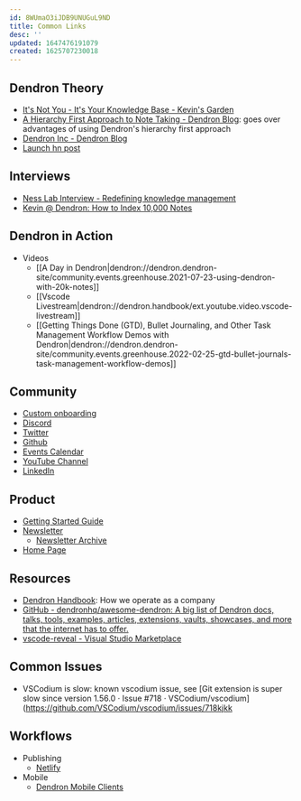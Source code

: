 ```yaml
---
id: 8WUmaO3iJDB9UNUGuL9ND
title: Common Links
desc: ''
updated: 1647476191079
created: 1625707230018
---
```



## Dendron Theory
- [It's Not You - It's Your Knowledge Base - Kevin's Garden](https://www.kevinslin.com/notes/e1455752-b052-4212-ac6e-cc054659f2bb.html)
- [A Hierarchy First Approach to Note Taking - Dendron Blog](https://blog.dendron.so/notes/3dd58f62-fee5-4f93-b9f1-b0f0f59a9b64.html): goes over advantages of using Dendron's hierarchy first approach
- [Dendron Inc - Dendron Blog](https://blog.dendron.so/notes/N9VxT7G5SovmncezBAGO2.html)
- [Launch hn post](https://news.ycombinator.com/item?id=29176158)

## Interviews
- [Ness Lab Interview - Redefining knowledge management](https://nesslabs.com/dendron-featured-tool)
- [Kevin @ Dendron: How to Index 10,000 Notes](https://www.0011.one/posts/S3E10)

## Dendron in Action
- Videos
    - [[A Day in Dendron|dendron://dendron.dendron-site/community.events.greenhouse.2021-07-23-using-dendron-with-20k-notes]]
    - [[Vscode Livestream|dendron://dendron.handbook/ext.youtube.video.vscode-livestream]]
    - [[Getting Things Done (GTD), Bullet Journaling, and Other Task Management Workflow Demos with Dendron|dendron://dendron.dendron-site/community.events.greenhouse.2022-02-25-gtd-bullet-journals-task-management-workflow-demos]]

## Community 
- [Custom onboarding](https://calendly.com/d/mqtk-rf7q/onboard)
- [Discord](https://link.dendron.so/discord)
- [Twitter](https://twitter.com/dendronhq)
- [Github](https://github.com/dendronhq/dendron)
- [Events Calendar](https://link.dendron.so/luma)
- [YouTube Channel](https://link.dendron.so/youtube)
- [LinkedIn](https://www.linkedin.com/company/dendron-so)

## Product
- [Getting Started Guide](https://wiki.dendron.so/notes/678c77d9-ef2c-4537-97b5-64556d6337f1/)
- [Newsletter](https://link.dendron.so/newsletter)
    - [Newsletter Archive](https://buttondown.email/dendron/archive/)
- [Home Page](https://dendron.so/)

## Resources
- [Dendron Handbook](https://handbook.dendron.so/): How we operate as a company
- [GitHub - dendronhq/awesome-dendron: A big list of Dendron docs, talks, tools, examples, articles, extensions, vaults, showcases, and more that the internet has to offer.](https://github.com/dendronhq/awesome-dendron/)
- [vscode-reveal - Visual Studio Marketplace](https://marketplace.visualstudio.com/items?itemName=evilz.vscode-reveal)

## Common Issues
- VSCodium is slow: known vscodium issue, see [Git extension is super slow since version 1.56.0 · Issue #718 · VSCodium/vscodium](https://github.com/VSCodium/vscodium/issues/718kjkk

## Workflows
- Publishing
    - [Netlify](https://wiki.dendron.so/notes/yetuum6o9wZi6eVJQBbQb.html)
- Mobile
    - [Dendron Mobile Clients](https://wiki.dendron.so/notes/fDCVPEo3guCFWPdxokXHU.html)
